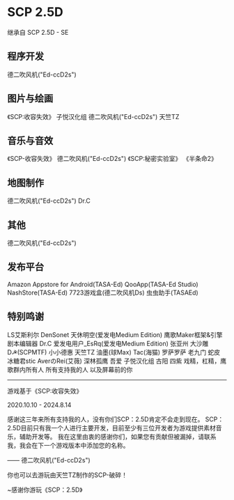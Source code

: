 # SCP 2.5D

 继承自 SCP 2.5D - SE

## 程序开发

 德二吹风机("Ed-ccD2s")

## 图片与绘画

 《SCP:收容失效》
 子悦汉化组
 德二吹风机("Ed-ccD2s")
 天竺TZ

## 音乐与音效

 《SCP-收容失效》
 德二吹风机("Ed-ccD2s")
 《SCP:秘密实验室》
 《半条命2》

## 地图制作

 德二吹风机("Ed-ccD2s")
 Dr.C

## 其他

 德二吹风机("Ed-ccD2s")

## 发布平台

 Amazon Appstore for Android(TASA-Ed)
 QooApp(TASA-Ed Studio)
 NashStore(TASA-Ed)
 7723游戏盒(德二吹风机Ds)
 虫虫助手(TASAEd)

## 特别鸣谢

 LS艾斯利尔
 DenSonet
 天休明空(爱发电Medium Edition)
 鹰歌Maker框架&引擎
 剧本编辑器
 Dr.C
 爱发电用户_EsRq(爱发电Medium Edition)
 张亚州
 大沙雕D☭(SCPMTF)
 小小德惠
 天竺TZ
 油墨(球Max)
 Tac(海猫)
 罗萨罗萨
 老九门
 蛇皮
 冰糖君stic
 AverのRei(艾薇)
 深林孤鹰
 吾爱
 子悦汉化组
 古阳
 四紫
 戏精，杠精，鹰歌群内所有人
 所有支持我的人
 以及屏幕前的你


---


游戏基于《SCP:收容失效》


2020.10.10 - 2024.8.14


感谢这三年来所有支持我的人，没有你们SCP：2.5D肯定不会走到现在。
SCP：2.5D目前只有我一个人进行主要开发，目前至少有三位开发者为游戏提供素材音乐，辅助开发等。
我在这里由衷的感谢你们，如果您有贡献但被漏掉，请联系我，我会在下一个游戏版本中添加您的名称。

—— 德二吹风机("Ed-ccD2s")

你也可以去游玩由天竺TZ制作的SCP-破碎！

~感谢你游玩《SCP：2.5D》
